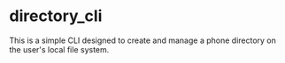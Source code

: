 # directory_cli
This is a simple CLI designed to create and manage a phone directory on the user's local file system.